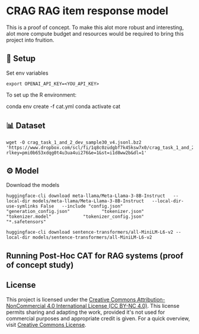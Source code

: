 # CRAG RAG item response model

This is a proof of concept. To make this alot more robust and interesting, alot more compute budget and resources would be required to bring this project into fruition. 

## 🚀 Setup

Set env variables 
```
export OPENAI_API_KEY=<YOU_API_KEY>
```

To set up the R environment:

conda env create -f cat.yml
conda activate cat

## 📊 Dataset 

```
wget -O crag_task_1_and_2_dev_sample30_v4.jsonl.bz2 'https://www.dropbox.com/scl/fi/1q8c0zudgbf7k45ksw7x0/crag_task_1_and_2_dev_sample30_v4.jsonl.bz2?rlkey=pmi0b653xdqg0t4u3ua4ui276&e=1&st=i1d8ww2b&dl=1'
```

## ⚙️ Model

Download the models
```
huggingface-cli download meta-llama/Meta-Llama-3-8B-Instruct   --local-dir models/meta-llama/Meta-Llama-3-8B-Instruct   --local-dir-use-symlinks False   --include "config.json"            "generation_config.json"            "tokenizer.json"            "tokenizer.model"            "tokenizer_config.json"            "*.safetensors"
```

```
huggingface-cli download sentence-transformers/all-MiniLM-L6-v2 --local-dir models/sentence-transformers/all-MiniLM-L6-v2
```

## Running Post-Hoc CAT for RAG systems (proof of concept study)

## License

This project is licensed under the [Creative Commons Attribution-NonCommercial 4.0 International License (CC BY-NC 4.0)](LICENSE). This license permits sharing and adapting the work, provided it's not used for commercial purposes and appropriate credit is given. For a quick overview, visit [Creative Commons License](https://creativecommons.org/licenses/by-nc/4.0/).
